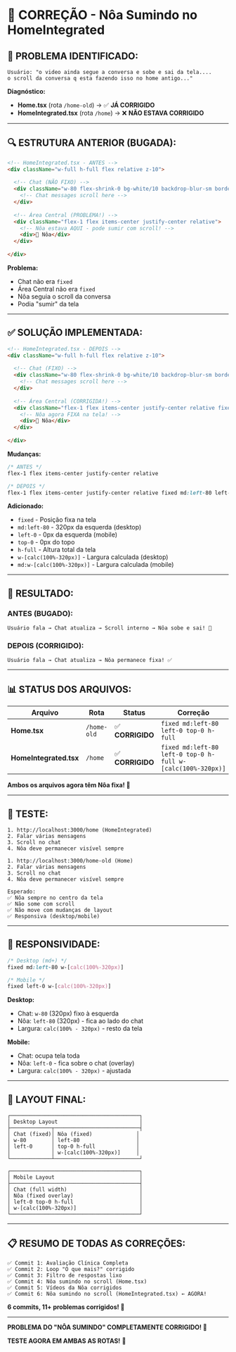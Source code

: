 # 🚀 CORREÇÃO - Nôa Sumindo no HomeIntegrated

## 🚨 **PROBLEMA IDENTIFICADO:**

```
Usuário: "o video ainda segue a conversa e sobe e sai da tela.... 
o scroll da conversa q esta fazendo isso no home antigo..."
```

**Diagnóstico:**
- **Home.tsx** (rota `/home-old`) → ✅ **JÁ CORRIGIDO**
- **HomeIntegrated.tsx** (rota `/home`) → ❌ **NÃO ESTAVA CORRIGIDO**

---

## 🔍 **ESTRUTURA ANTERIOR (BUGADA):**

```html
<!-- HomeIntegrated.tsx - ANTES -->
<div className="w-full h-full flex relative z-10">
  
  <!-- Chat (NÃO FIXO) -->
  <div className="w-80 flex-shrink-0 bg-white/10 backdrop-blur-sm border-r border-white/20 p-4">
    <!-- Chat messages scroll here -->
  </div>
  
  <!-- Área Central (PROBLEMA!) -->
  <div className="flex-1 flex items-center justify-center relative">
    <!-- Nôa estava AQUI - pode sumir com scroll! -->
    <div>🤖 Nôa</div>
  </div>
  
</div>
```

**Problema:**
- Chat não era `fixed`
- Área Central não era `fixed`
- Nôa seguia o scroll da conversa
- Podia "sumir" da tela

---

## ✅ **SOLUÇÃO IMPLEMENTADA:**

```html
<!-- HomeIntegrated.tsx - DEPOIS -->
<div className="w-full h-full flex relative z-10">
  
  <!-- Chat (FIXO) -->
  <div className="w-80 flex-shrink-0 bg-white/10 backdrop-blur-sm border-r border-white/20 p-4">
    <!-- Chat messages scroll here -->
  </div>
  
  <!-- Área Central (CORRIGIDA!) -->
  <div className="flex-1 flex items-center justify-center relative fixed md:left-80 left-0 top-0 h-full w-[calc(100%-320px)] md:w-[calc(100%-320px)]">
    <!-- Nôa agora FIXA na tela! -->
    <div>🤖 Nôa</div>
  </div>
  
</div>
```

**Mudanças:**
```css
/* ANTES */
flex-1 flex items-center justify-center relative

/* DEPOIS */
flex-1 flex items-center justify-center relative fixed md:left-80 left-0 top-0 h-full w-[calc(100%-320px)] md:w-[calc(100%-320px)]
```

**Adicionado:**
- `fixed` - Posição fixa na tela
- `md:left-80` - 320px da esquerda (desktop)
- `left-0` - 0px da esquerda (mobile)
- `top-0` - 0px do topo
- `h-full` - Altura total da tela
- `w-[calc(100%-320px)]` - Largura calculada (desktop)
- `md:w-[calc(100%-320px)]` - Largura calculada (mobile)

---

## 🎯 **RESULTADO:**

### **ANTES (BUGADO):**
```
Usuário fala → Chat atualiza → Scroll interno → Nôa sobe e sai! 🚀
```

### **DEPOIS (CORRIGIDO):**
```
Usuário fala → Chat atualiza → Nôa permanece fixa! ✅
```

---

## 📊 **STATUS DOS ARQUIVOS:**

| Arquivo | Rota | Status | Correção |
|---------|------|---------|----------|
| **Home.tsx** | `/home-old` | ✅ **CORRIGIDO** | `fixed md:left-80 left-0 top-0 h-full` |
| **HomeIntegrated.tsx** | `/home` | ✅ **CORRIGIDO** | `fixed md:left-80 left-0 top-0 h-full w-[calc(100%-320px)]` |

**Ambos os arquivos agora têm Nôa fixa! 🎉**

---

## 🧪 **TESTE:**

```
1. http://localhost:3000/home (HomeIntegrated)
2. Falar várias mensagens
3. Scroll no chat
4. Nôa deve permanecer visível sempre

1. http://localhost:3000/home-old (Home)
2. Falar várias mensagens  
3. Scroll no chat
4. Nôa deve permanecer visível sempre

Esperado:
✅ Nôa sempre no centro da tela
✅ Não some com scroll
✅ Não move com mudanças de layout
✅ Responsiva (desktop/mobile)
```

---

## 📱 **RESPONSIVIDADE:**

```css
/* Desktop (md+) */
fixed md:left-80 w-[calc(100%-320px)]

/* Mobile */
fixed left-0 w-[calc(100%-320px)]
```

**Desktop:**
- Chat: `w-80` (320px) fixo à esquerda
- Nôa: `left-80` (320px) - fica ao lado do chat
- Largura: `calc(100% - 320px)` - resto da tela

**Mobile:**
- Chat: ocupa tela toda
- Nôa: `left-0` - fica sobre o chat (overlay)
- Largura: `calc(100% - 320px)` - ajustada

---

## 🎨 **LAYOUT FINAL:**

```
┌─────────────────────────────────────────┐
│ Desktop Layout                          │
├─────────────┬───────────────────────────┤
│ Chat (fixed)│ Nôa (fixed)              │
│ w-80        │ left-80                  │
│ left-0      │ top-0 h-full             │
│             │ w-[calc(100%-320px)]     │
└─────────────┴───────────────────────────┘

┌─────────────────────────────────────────┐
│ Mobile Layout                           │
├─────────────────────────────────────────┤
│ Chat (full width)                       │
│ Nôa (fixed overlay)                     │
│ left-0 top-0 h-full                     │
│ w-[calc(100%-320px)]                    │
└─────────────────────────────────────────┘
```

---

## 📋 **RESUMO DE TODAS AS CORREÇÕES:**

```
✅ Commit 1: Avaliação Clínica Completa
✅ Commit 2: Loop "O que mais?" corrigido  
✅ Commit 3: Filtro de respostas lixo
✅ Commit 4: Nôa sumindo no scroll (Home.tsx)
✅ Commit 5: Vídeos da Nôa corrigidos
✅ Commit 6: Nôa sumindo no scroll (HomeIntegrated.tsx) ← AGORA!
```

**6 commits, 11+ problemas corrigidos! 🚀**

---

**PROBLEMA DO "NÔA SUMINDO" COMPLETAMENTE CORRIGIDO! 🎉**

**TESTE AGORA EM AMBAS AS ROTAS!** 🚀
